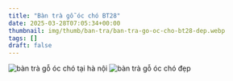 ```yaml
---
title: "Bàn trà gỗ óc chó BT28"
date: 2025-03-28T07:05:34+00:00
thumbnail: img/thumb/ban-tra/ban-tra-go-oc-cho-bt28-dep.webp
tags: []
draft: false
---
```

![bàn trà gỗ óc chó tại hà nội](/img/ban-tra/bt28/ban-tra-go-oc-cho-bt28-1.webp)
![bàn trà gỗ óc chó đẹp](/img/ban-tra/bt28/ban-tra-go-oc-cho-bt28-2.webp)